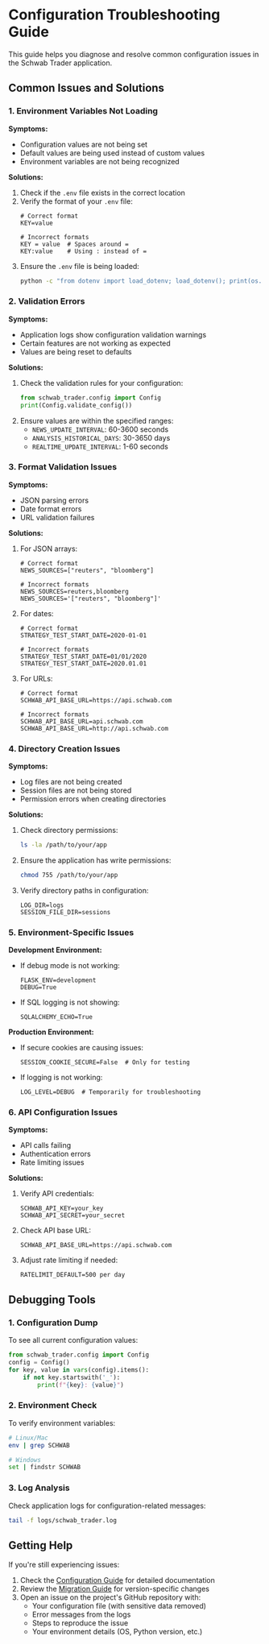 # Configuration Troubleshooting Guide

This guide helps you diagnose and resolve common configuration issues in the Schwab Trader application.

## Common Issues and Solutions

### 1. Environment Variables Not Loading

**Symptoms:**
- Configuration values are not being set
- Default values are being used instead of custom values
- Environment variables are not being recognized

**Solutions:**
1. Check if the `.env` file exists in the correct location
2. Verify the format of your `.env` file:
   ```env
   # Correct format
   KEY=value
   
   # Incorrect formats
   KEY = value  # Spaces around =
   KEY:value    # Using : instead of =
   ```
3. Ensure the `.env` file is being loaded:
   ```bash
   python -c "from dotenv import load_dotenv; load_dotenv(); print(os.environ.get('YOUR_KEY'))"
   ```

### 2. Validation Errors

**Symptoms:**
- Application logs show configuration validation warnings
- Certain features are not working as expected
- Values are being reset to defaults

**Solutions:**
1. Check the validation rules for your configuration:
   ```python
   from schwab_trader.config import Config
   print(Config.validate_config())
   ```
2. Ensure values are within the specified ranges:
   - `NEWS_UPDATE_INTERVAL`: 60-3600 seconds
   - `ANALYSIS_HISTORICAL_DAYS`: 30-3650 days
   - `REALTIME_UPDATE_INTERVAL`: 1-60 seconds

### 3. Format Validation Issues

**Symptoms:**
- JSON parsing errors
- Date format errors
- URL validation failures

**Solutions:**
1. For JSON arrays:
   ```env
   # Correct format
   NEWS_SOURCES=["reuters", "bloomberg"]
   
   # Incorrect formats
   NEWS_SOURCES=reuters,bloomberg
   NEWS_SOURCES='["reuters", "bloomberg"]'
   ```
2. For dates:
   ```env
   # Correct format
   STRATEGY_TEST_START_DATE=2020-01-01
   
   # Incorrect formats
   STRATEGY_TEST_START_DATE=01/01/2020
   STRATEGY_TEST_START_DATE=2020.01.01
   ```
3. For URLs:
   ```env
   # Correct format
   SCHWAB_API_BASE_URL=https://api.schwab.com
   
   # Incorrect formats
   SCHWAB_API_BASE_URL=api.schwab.com
   SCHWAB_API_BASE_URL=http://api.schwab.com
   ```

### 4. Directory Creation Issues

**Symptoms:**
- Log files are not being created
- Session files are not being stored
- Permission errors when creating directories

**Solutions:**
1. Check directory permissions:
   ```bash
   ls -la /path/to/your/app
   ```
2. Ensure the application has write permissions:
   ```bash
   chmod 755 /path/to/your/app
   ```
3. Verify directory paths in configuration:
   ```env
   LOG_DIR=logs
   SESSION_FILE_DIR=sessions
   ```

### 5. Environment-Specific Issues

**Development Environment:**
- If debug mode is not working:
  ```env
  FLASK_ENV=development
  DEBUG=True
  ```
- If SQL logging is not showing:
  ```env
  SQLALCHEMY_ECHO=True
  ```

**Production Environment:**
- If secure cookies are causing issues:
  ```env
  SESSION_COOKIE_SECURE=False  # Only for testing
  ```
- If logging is not working:
  ```env
  LOG_LEVEL=DEBUG  # Temporarily for troubleshooting
  ```

### 6. API Configuration Issues

**Symptoms:**
- API calls failing
- Authentication errors
- Rate limiting issues

**Solutions:**
1. Verify API credentials:
   ```env
   SCHWAB_API_KEY=your_key
   SCHWAB_API_SECRET=your_secret
   ```
2. Check API base URL:
   ```env
   SCHWAB_API_BASE_URL=https://api.schwab.com
   ```
3. Adjust rate limiting if needed:
   ```env
   RATELIMIT_DEFAULT=500 per day
   ```

## Debugging Tools

### 1. Configuration Dump

To see all current configuration values:
```python
from schwab_trader.config import Config
config = Config()
for key, value in vars(config).items():
    if not key.startswith('_'):
        print(f"{key}: {value}")
```

### 2. Environment Check

To verify environment variables:
```bash
# Linux/Mac
env | grep SCHWAB

# Windows
set | findstr SCHWAB
```

### 3. Log Analysis

Check application logs for configuration-related messages:
```bash
tail -f logs/schwab_trader.log
```

## Getting Help

If you're still experiencing issues:

1. Check the [Configuration Guide](configuration.md) for detailed documentation
2. Review the [Migration Guide](configuration_migration.md) for version-specific changes
3. Open an issue on the project's GitHub repository with:
   - Your configuration file (with sensitive data removed)
   - Error messages from the logs
   - Steps to reproduce the issue
   - Your environment details (OS, Python version, etc.) 